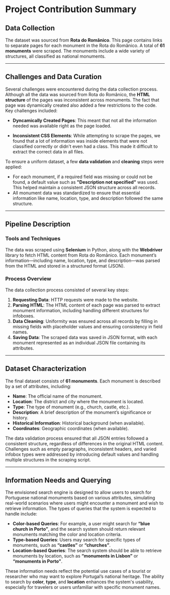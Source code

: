 
# Project Contribution Summary

## Data Collection

The dataset was sourced from **Rota do Românico**. This page contains links to separate pages for each monument in the Rota do Românico. A total of **61 monuments** were scraped. The monuments include a wide variety of structures, all classified as national monuments.

---

## Challenges and Data Curation

Several challenges were encountered during the data collection process. Although all the data was sourced from Rota do Românico, the **HTML structure** of the pages was inconsistent across monuments. The fact that page was dynamically created also added a few restrictions to the code. Key challenges included:

- **Dyncamically Created Pages**: This meant that not all the information needed was available right as the page loaded. 

- **Inconsistent CSS Elements**: While attempting to scrape the pages, we found that a lot of information was inside elements that were not classified correctly or didn't even had a class. This made it difficult to extract the correct data in all files.

To ensure a uniform dataset, a few **data validation** and **cleaning** steps were applied:
- For each monument, if a required field was missing or could not be found, a default value such as **"Description not specified"** was used. This helped maintain a consistent JSON structure across all records.
- All monument data was standardized to ensure that essential information like name, location, type, and description followed the same structure.

---

## Pipeline Description

### Tools and Techniques
The data was scraped using **Selenium** in Python, along with the **Webdriver** library to fetch HTML content from Rota do Românico. Each monument’s information—including name, location, type, and description—was parsed from the HTML and stored in a structured format (JSON).

### Process Overview
The data collection process consisted of several key steps:
1. **Requesting Data**: HTTP requests were made to the website.
2. **Parsing HTML**: The HTML content of each page was parsed to extract monument information, including handling different structures for infoboxes.
3. **Data Cleaning**: Uniformity was ensured across all records by filling in missing fields with placeholder values and ensuring consistency in field names.
4. **Saving Data**: The scraped data was saved in JSON format, with each monument represented as an individual JSON file containing its attributes.

---

## Dataset Characterization

The final dataset consists of **61 monuments**. Each monument is described by a set of attributes, including:
- **Name**: The official name of the monument.
- **Location**: The district and city where the monument is located.
- **Type**: The type of monument (e.g., church, castle, etc.).
- **Description**: A brief description of the monument’s significance or history.
- **Historical Information**: Historical background (when available).
- **Coordinates**: Geographic coordinates (when available).

The data validation process ensured that all JSON entries followed a consistent structure, regardless of differences in the original HTML content. Challenges such as empty paragraphs, inconsistent headers, and varied infobox types were addressed by introducing default values and handling multiple structures in the scraping script.

---

## Information Needs and Querying

The envisioned search engine is designed to allow users to search for Portuguese national monuments based on various attributes, simulating real-world scenarios where users might encounter a monument and wish to retrieve information. The types of queries that the system is expected to handle include:

- **Color-based Queries**: For example, a user might search for **“blue church in Porto”**, and the search system should return relevant monuments matching the color and location criteria.
- **Type-based Queries**: Users may search for specific types of monuments, such as **“castles”** or **“churches”**.
- **Location-based Queries**: The search system should be able to retrieve monuments by location, such as **“monuments in Lisbon”** or **“monuments in Porto”**.

These information needs reflect the potential use cases of a tourist or researcher who may want to explore Portugal’s national heritage. The ability to search by **color**, **type**, and **location** enhances the system's usability, especially for travelers or users unfamiliar with specific monument names.

